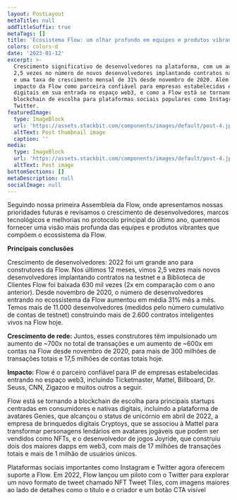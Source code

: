 ```yaml
---
layout: PostLayout
metaTitle: null
addTitleSuffix: true
metaTags: []
title: 'Ecosistema Flow: um olhar profundo em equipes e produtos vibrantes'
colors: colors-d
date: '2023-01-12'
excerpt: >-
  Crescimento significativo de desenvolvedores na plataforma, com um aumento de
  2,5 vezes no número de novos desenvolvedores implantando contratos na testnet
  e uma taxa de crescimento mensal de 31% desde novembro de 2020. Além disso, o
  impacto da Flow como parceira confiável para empresas estabelecidas e startups
  digitais em sua entrada no espaço web3, e como a Flow está se tornando a
  blockchain de escolha para plataformas sociais populares como Instagram e
  Twitter.
featuredImage:
  type: ImageBlock
  url: 'https://assets.stackbit.com/components/images/default/post-4.jpeg'
  altText: Post thumbnail image
  caption: ''
media:
  type: ImageBlock
  url: 'https://assets.stackbit.com/components/images/default/post-4.jpeg'
  altText: Post image
bottomSections: []
metaDescription: null
socialImage: null
---
```

Seguindo nossa primeira Assembleia da Flow, onde apresentamos nossas prioridades futuras e revisamos o crescimento de desenvolvedores, marcos tecnológicos e melhorias no protocolo principal do último ano, queremos fornecer uma visão mais profunda das equipes e produtos vibrantes que compõem o ecossistema da Flow.

**Principais conclusões**

Crescimento de desenvolvedores:
2022 foi um grande ano para construtores da Flow. Nos últimos 12 meses, vimos 2,5 vezes mais novos desenvolvedores implantando contratos na testnet e a Biblioteca de Clientes Flow foi baixada 630 mil vezes (2x em comparação com o ano anterior). Desde novembro de 2020, o número de desenvolvedores entrando no ecossistema da Flow aumentou em média 31% mês a mês. Temos mais de 11.000 desenvolvedores (medidos pelo número cumulativo de contas de testnet) construindo mais de 2.600 contratos inteligentes vivos na Flow hoje.

**Crescimento de rede:**
Juntos, esses construtores têm impulsionado um aumento de ~700x no total de transações e um aumento de ~600x em contas na Flow desde novembro de 2020, para mais de 300 milhões de transações totais e 17,5 milhões de contas totais hoje.

**Impacto:**
Flow é o parceiro confiável para IP de empresas estabelecidas entrando no espaço web3, incluindo Ticketmaster, Mattel, Billboard, Dr. Seuss, CNN, Zigazoo e muitos outros a seguir.


Flow está se tornando a blockchain de escolha para principais startups centradas em consumidores e nativas digitais, incluindo a plataforma de avatares Genies, que alcançou o status de unicórnio em abril de 2022, a empresa de brinquedos digitais Cryptoys, que se associou à Mattel para transformar personagens lendários em avatares jogáveis que podem ser vendidos como NFTs, e o desenvolvedor de jogos Joyride, que construiu dois dos maiores dapps em web3, com mais de 17 milhões de transações totais e mais de 1 milhão de usuários únicos.


Plataformas sociais importantes como Instagram e Twitter agora oferecem suporte a Flow. Em 2022, Flow lançou um piloto com o Twitter para explorar um novo formato de tweet chamado NFT Tweet Tiles, com imagens maiores ao lado de detalhes como o título e o criador e um botão CTA visível

